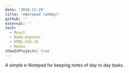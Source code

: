 ```yaml
---
date: '2018-12-29'
title: 'eNotepad (onWay)'
github: ''
external: ''
tech:
  - React
  - Node-express
  - HTML-CSS-JS
  - Redux
showInProjects: true
---
```


A simple e-Notepad for keeping notes of day to day tasks.
